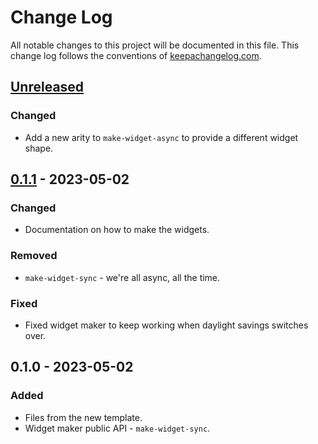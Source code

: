 # Change Log
All notable changes to this project will be documented in this file. This change log follows the conventions of [keepachangelog.com](http://keepachangelog.com/).

## [Unreleased]
### Changed
- Add a new arity to `make-widget-async` to provide a different widget shape.

## [0.1.1] - 2023-05-02
### Changed
- Documentation on how to make the widgets.

### Removed
- `make-widget-sync` - we're all async, all the time.

### Fixed
- Fixed widget maker to keep working when daylight savings switches over.

## 0.1.0 - 2023-05-02
### Added
- Files from the new template.
- Widget maker public API - `make-widget-sync`.

[Unreleased]: https://github.com/agorgl/wgctl/compare/0.1.1...HEAD
[0.1.1]: https://github.com/agorgl/wgctl/compare/0.1.0...0.1.1
